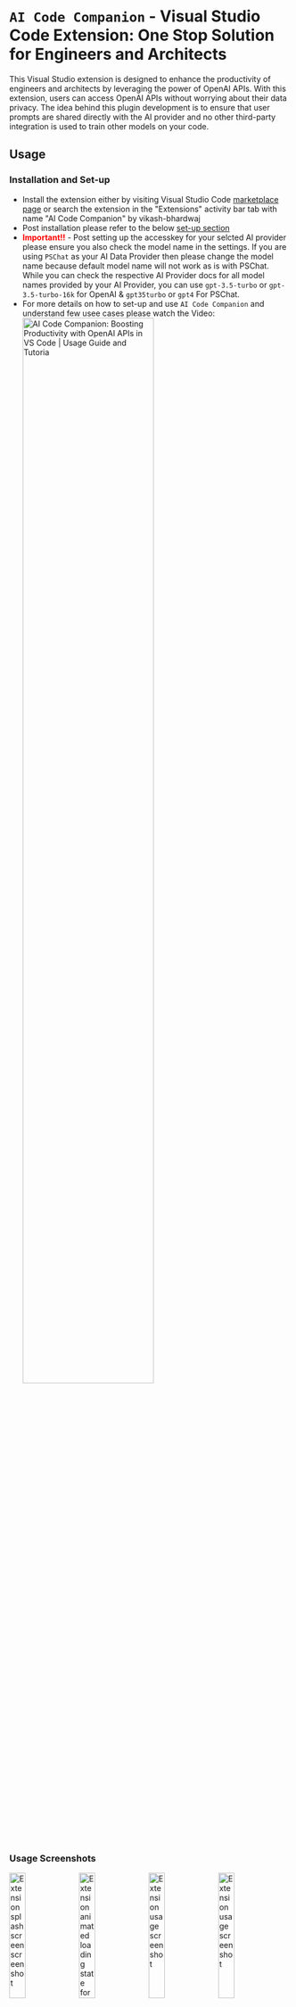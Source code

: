 # `AI Code Companion` - Visual Studio Code Extension: One Stop Solution for Engineers and Architects

This Visual Studio extension is designed to enhance the productivity of engineers and architects by leveraging the power of OpenAI APIs. With this extension, users can access OpenAI APIs without worrying about their data privacy. The idea behind this plugin development is to ensure that user prompts are shared directly with the AI provider and no other third-party integration is used to train other models on your code.

## Usage

### Installation and Set-up

- Install the extension either by visiting Visual Studio Code [marketplace page](https://marketplace.visualstudio.com/items?itemName=vikash-bhardwaj.aicodecompanion) or search the extension in the "Extensions" activity bar tab with name "AI Code Companion" by vikash-bhardwaj
- Post installation please refer to the below [set-up section](#setup)
- <strong style="color: red">Important!!</strong> - Post setting up the accesskey for your selcted AI provider please ensure you also check the model name in the settings. If you are using `PSChat` as your AI Data Provider then please change the model name because default model name will not work as is with PSChat. While you can check the respective AI Provider docs for all model names provided by your AI Provider, you can use `gpt-3.5-turbo` or `gpt-3.5-turbo-16k` for OpenAI & `gpt35turbo` or `gpt4` For PSChat.
- For more details on how to set-up and use `AI Code Companion` and understand few usee cases please watch the Video: <br />
  <a href="https://www.youtube.com/watch?v=wmkSrL484V0" target="_blank"><img src="./assets-readme/youtube-video-thumbnail.jpg" alt="AI Code Companion: Boosting Productivity with OpenAI APIs in VS Code | Usage Guide and Tutoria" width="70%" /></a>

### Usage Screenshots

<img src="./assets-readme/extension-splash-screen.png" alt="Extension splash screen screenshot" width="24%" /> <img src="./assets-readme/extension-loading-state.png" alt="Extension animated loading state for API progress" width="24%" /> <img src="./assets-readme/extension-initial-question.png" alt="Extension usage screenshot" width="24%" /> <img src="./assets-readme/extension-code-question.png" alt="Extension usage screenshot" width="24%" />

---

## Features

- Ensure to retain the separate context of your chat history per project workspace (This helps users to work with separate projects without mixing the chat context)
- Ensure auto trimming of user's history context to have seamless experience, when token usage for the API is about to reach maximum token length (defined by extension setting `AI Code Companion: Model Max Tokens Length`) for provided model name it trims the messages by following FIFO logic - First in First Out
- `Automated Code Reviews` for your `GIT` changes, with just one click of a button you can now review the changes in your GIT repository. `AI Code Companion` will go through all of your GIT changes(modified and added files) and provide you comments. You can also provide your custom prompt message while running the code review action. You can play around this by running it multiple times to get different perspectives and improve code quality.
  - You can use this feature by two ways:
    - Either with help of Button `Review GIT Changes and create notes for your PR` provided in the Extension Interface or by Running the Command for same from command palatte(refer below screenshots)
      <br /><img src="./assets-readme/extension-code-review.jpg" alt="Automated review for GIT Changes with AI Code Companion" width="47%" /> <img src="./assets-readme/extension-code-review-command.jpg" alt="Command screenshot for Automated review for GIT Changes with AI Code Companion" width="47%" />
    - You can also get code review done at individual file level either by using context Menu option from editor or by opening the context Menu from file name in explorer bar. Please refer below screenshots for your reference:
      <br /><img src="./assets-readme/extension-code-review-context-menu.jpg" alt="Automated review for GIT Changes with AI Code Companion from Context Menu" width="47%" /> <img src="./assets-readme/extension-code-review-context-menu-file.jpg" alt="Command screenshot for Automated review for GIT Changes with AI Code Companion from File Context Menu" width="47%" />

- <a name="component-generator"></a>UI Component Generator:
  - Enhance your development workflow with `AI Code Companion`, a VS Code extension designed to elevate the quality of your UI components. Despite the advancements of Gen AI, it still requires detailed prompts to produce code that adheres to Non-Functional Requirements (NFRs) and best practices. Our tool fills this gap by offering a curated library of UI components that span various frameworks and styling techniques, with a strong emphasis on best practices such as accessibility and performance.

Our component library is dynamic, with regular updates to refine existing components and introduce new ones, ensuring that you stay at the forefront of development standards. If you're passionate about code quality and have insights on crafting prompts that yield components meeting high standards of accessibility and performance, we welcome your contributions. Join us in our mission to make AI-generated code not just functional, but exemplary. Reach out to us, and let's collaborate to enhance the AI Code Companion library together.
- How to use this feature:
  - Open the Component Generator either by opening it from menu(Click on three dots next to Settings icon in the Extension Title bar) or by running the command `AI Code Companion: Generate UI Components`. For more information, refer to the screenshot below, and watch the video provided above on how to use the extension:
  <br /><img src="./assets-readme/extension-generate-ui-components.jpg" alt="Automated component generation with Gen AI" width="47%" />
  
- Multiple options to interact with AI provider for asking questions and increase productivity:
  - Context Menu Commands for quick access to common tasks like refactor code, find issues, explain and document code etc. Select the code in file and right click to access these commands. (refer below first screenshot).
  - Flexibility to write custom prompts/queries to ask AI Provider and same can be done to add more context for selected code in the editor. No need to switch to other windows as extension provides interactive approach to provide complex requirements for your code in the editor itself, just select the code and ask AI provider to achieve complex tasks for selected code like writing test cases, understanding the code, refactoring & optimizing the code and this call gets further improved with retained context in the chat history. (refer below second screenshot)
  - Flexibility to ask questions in form of inline code comments from editor:

    - You can use single line comments or multi line comments to provide prompts/queries. Please use keyboard shortcut `Ctrl+Alt/Option+Enter/Return` from any line in the comment to executing the Inline prompts with `AI Code Companion`.
    - To keep the easy access to history for responses for inline prompts, extension will add the responses to the chat window if it's in focus, if chat window is not in focus then the responses will be generated in new file.
    - Please note that Inline prompts are not maintained in AI Provider chat history and only maintained in chat window. Each inline prompt will be treated as new prompt to AI provider, this is to allow bigger prompts and leave space for maximum tokens to be used in responses.
    - Intutive approach to check the progress for Inline Prompts execution, you can check the status of API either with help of inline icon (&#8987;) or look for API progress in status bar. (refer third and fourth screenshot for refernce)

    <img src="./assets-readme/extension-context-menu.png" alt="Extension predefined commands for selected code via Context Menu" width="33%" /> <img src="./assets-readme/extension-selection-command.png" alt="Extension Capability to add custom prompt/message for selected code" width="33%" /> <img src="./assets-readme/extension-inline-comments-api-progress.jpg" alt="Extension Capability show progress for Inline Comments API Calls" width="66%" />

- <a name="unit-test"></a>`AI Code Companion` has become smarter to write test cases for selected code using multiple approaches, users can write test cases for code with following options:
  - Users can select the code in editor and write Prompt in the available Input Textbox to write test cases
  - Users can also use Context Menu options to write test cases and extension gives full freedom to users for configuring the libraries to write test cases. See below options available for users when it comes to writing test cases using context menu commands:
    <br /> <img src="./assets-readme/extension-testing-libraries-menu.jpg" alt="AI Code Companion - Testing libraries options pick screenshot" width="48%" /> <br />
    1. Create a file at root of your project with name `.aicodecompanion.config.js` to define testing libraries for the project workspace for every programming language like below. You can also define your own custom prompt in case you dont like the prompt generated by the companion for you, see as an example for unitTests under javascript:
    ```
      module.exports = {
        testingLibraries: {
          javascript: { // this should match with language ID which is provided by VS Code Editor for the code snippet/file
            unitTests: {
              testingLibrary: "jest",
              additionalLibraries: ["react-testing-library"], // Optional
              promptMessage: "Write unit test cases for the code using RTL" // Optional: Only provide this if the prompt provided by extension is not working well for you
            },
            endToEndTests: {
              testingLibrary: "cypress",
              additionalLibraries: [
                "cypress-react-unit-test",
                "cypress-testing-library",
              ]
            },
          },
          python: {
            unitTests: {
              testingLibrary: "pytest",
              additionalLibraries: ["pytest-cov"],
            }
          }
          java: {
            unitTests: {
              testingLibrary: "junit"
            }
          }
        },
      };
    ```
    2. In case you don't provide the above config and still use the context menu then `AI Code Companion` is smart enough to recommend you the library names to pick from popular libraries for the given programming language. You will see below UI to pick the libraries and once you select the libraries it will remember the choices for future. You can reset the option by executing the command `Reset Testing Libraries Options for Unit and E2E Tests` using `cmd/ctr+shift+p` (refer second screenshot).
       <br /> <img src="./assets-readme/extension-testing-libraries-options.jpg" alt="AI Code Companion - Testing libraries options pick screenshot" width="48%" /> <img src="./assets-readme/extension-remove-testing-libraries-options.jpg" alt="AI Code Companion - remove testing libraries options command screenshot" width="48%" /> <br />
- Flexibility to provide different model names available with your AI Provider and other supported parameters by the AI Provider.
- Provides intutive buttons with every codeblock in the AI responses for easily copying the codeblocks, creating new file with codeblocks or insert codeblocks at cursor position/selected code (refer below screenshot).
  <br /><img src="./assets-readme/extension-codeblock-buttons.jpg" alt="Extension screenshot to highlight copy code, create file and insert code buttons" width="40%" />
- Users can Cancel the ongoing API request by multiple ways:
  - With help of `Cancel` button for chat prompts
  - With help of `Cancel Request` button from progress bar in the Statusbar
  - With help of `Abort Prompt API Request` command from `Command Pallete` (this will cancel both - any request created by chat prompts or request created by inline comments) (refer below screenshot)
    <br /><img src="./assets-readme/extension-cancel-api-requests.jpg" alt="Extension screenshot to highlight cancel API request options" width="50%" />
- API Access token is stored in encrypted form and it's not as part of extension settings
- If needed you can create your own Encryption key to ensure further enhanced security for your access token
  - To provide your Encryption Key, please create a file at root directory of your workspace with name `.aicodecompanion.config.js` and provide the Encryption Key like below
    ```javascript
    module.exports = {
      encryptionKey: "vscode2gpt112f9dbd8a37fe98421901",
    };
    ```
- Ensure data privacy by sharing user prompts directly with the AI provider. It access OpenAI APIs directly from Visual Studio to get responses for your prompts without any middleware or third party integrations to train other models on your codebase
- Provides easy approach to clear chat history (please note this will delete messages from chat along with maintained chat history for previous context)
- Allows you to Enable/Disable Extension logs with a simple extension setting for easy API debugging (We ensured that the Access token is not printed as part of logs). Please look for setting `Enable Logs` under Extension Settings.
- Provides easy approach to repeat the prompt from chat history and in case of API failure

## Requirements

This extension require a access token to use the OpenAI provider's APIs hence be aware on the usage and cost of the provided access token.

### <a name="get-your-key"></a>Where to get the access token/key?

- if you are using OpenAI Platform [platform.openai.com](https://platform.openai.com) then after login to the platform with your credentials visit to Manage Account section and look for "User" section and click on "[API Keys](https://platform.openai.com/account/api-keys)". Generate your new Access Token/Key for using with the extension.
- if you are using PSChat Platform then after login to the platform with your credentials visit to "Personal Access Tokens" section under developer section. Generate your new Access Token/Key for using with the extension.

## <a name="setup"></a>Set up your AI Provider Access Key for AI Code Companion to Communicate with AI Provider's API

To start conversation with AI Code Companion you need to provide your AI Provider Access Key by using below steps, please refer to [above section](#get-your-key) to find steps to get Access Key:

- Check if you have right AI provider selected in the extension settings, look for setting `AI Code Companion: Api Key` dropdown.
- If you have multiple AI provider and you want to use separate AI provider for different projects then please change the AI provider in the `Workspace` settings. Workspace settings will overwrite the user's settings.
- Open command palette by pressing `Cmd/Ctrl+Shift+P` from Visual Studio Code
- Search for `AI Code Companion` in the command palette to find all commands available for extension
- Look for `AI Code Companion: Set Access Key` and select the command to set the access key. Please refer below screenshot:
  <img src="./assets-readme/command-set-access-key.png" alt="Extension Set Access Key Command" />
- You will see input box to enter the access key, paste the access key and hit `Return/Enter`. Please refer below screenshots:
  Screenshot before entering access key:
  <img src="./assets-readme/access-key-input.png" alt="Extension Set Access Key Inputbox" />

  Screenshot post entering access key:
  <img src="./assets-readme/command-access-key-input.png" alt="Extension Set Access Key Inputbox with filled value" />

- If you want to remove your Access Key, then you can execute the command `AI Code Companion: Remove Access Key`. Please refer to below screenshot:
  <img src="./assets-readme/command-remove-access-key.png" alt="Extension Remove Access Key" />
- Please note that model names are different between OpenAI and PSChat AI Providers so please validate you have correct model name for selcted AI Provider

## Extension Settings

### This extension contributes the following settings:

#### Extension's settings screenshot:

![Extension's settings screenshot](./assets-readme/extension-settings.jpg)

#### Settings usage:

- `AI Code Companion: Api Key`: Default: `OpenAI`: Allows you to select one of the AI Provider from the predefined list.
- `AI Code Companion: Max Tokens`: Default: `800`: Allow you to change the max tokens to be used for API response.
- `AI Code Companion: Model Max Tokens Length`: Default: `4096`: Allow users to provide the maximum length of tokens allowed for the model in one request, going to be used for logic to trim chat history. Please look for the maximum tokens allowed for the AI model you are using
- `AI Code Companion: Model Name`: Default: `gpt-3.5-turbo`: Allows you to change Model name used for your AI provider.
- `AI Code Companion: Temperature`: Default: `0.5`: Allows you to change the value for Temperature.
- `AI Code Companion: Top_P`: Default: `0.6`: Allows you to change the value for Top_P.
- `AI Code Companion: Enable Logs`: Default: `false`: Allows you to enable/disable logs for debugging
- `AI Code Companion: Enable User Prompt For Code Review`: Default: `true`: Allows you to enable/disable Input Prompt to take Prompt Message for additional code review context

## License

This extension is licensed under the [Mozilla Public License 2.0](https://www.mozilla.org/en-US/MPL/2.0/#:~:text=If%20a%20copy%20of%20the,org%2FMPL%2F2.0%2F.).

## Privacy Policy

[Link to Privacy Policy](https://vikash-bhardwaj.github.io/ai-code-companion-documentation/privacy-policy)

This extension collects certain data for the purpose of interacting with APIs provided by AI Provider selected by user, default AI provider is OpenAI. We are committed to protecting your privacy and handling your data securely. Please review our privacy policy for more information on how we collect, use, and protect your data. if you would like to enquire about project, please feel free to reach out to us at aicodecompanion@gmail.com.

## Known Issues

- Currently if an Inline Comment execution is in progress then another inline comment will not work at same time
- If Inline comment execution is in progress then Code Review for GIT changes will not work or vice versa

## <a name="release-notes"></a>Release Notes

### [1.8.0]

#### New Features

- Added the capability to generate UI Components with the help of a wizard that ensures adherence to Accessibility and Performance best practices. Please refer to the above Features section for the [UI Component Generator](#component-generator) for more information.

#### Theming and Defect Fixes in Existing Features
- Major theming changes for the Chat Interface.
- Fixed multiple defects to improve existing features:
  - Single File code review was not working with the context menu for Windows OS.
  - Code review was not functioning for staged files.
  - Other code review issues, such as the right-click code review action not working for folders or file names containing spaces, etc.
  - Multiple repeat prompts were appearing in some edge cases.
  - Scroll position was not being maintained in some edge cases.
  - Some other minor defects.

### [1.7.0]

#### New Features

- Added capability to code review the GIT Changes at individual file level with context menu options from editor as well as from file name in file Explorer bar. Refer the features section update for more details.
- Also added capability for users to provide additional notes for the code review so that Model can consider that extra code review guidelines provided by user. This is configurable from the extension settings.

### [1.6.1]

#### Theming Changes

- Few Theming changes

### [1.6.0]

#### New Feature

- Added capability to edit existing prompts from Chat History
- Added a Repeat prompt capability in case of API failure so that user don't need to type/copy paste the prompt

### [1.5.0]

#### New Feature

- Added capability to enable/disable logs for users to help in debugging

#### Experience Improvement:

- By default focus should be set for the Input box when user open the extension manually or using command & context menu

### [1.4.1]

#### Support for VS Code 1.83.0:

- With new version of VS Code 1.83.0 it started breaking the Delete and Settings Icons used so added a fix for same

### [1.4.0]

#### New Features:

- Added new context menu commands for developers to write test cases with just a single button click, ensured developers get full freedom to pick the libraries options their own rather than writing test cases with some generic library. For details refer to the features section for [writing test cases](#unit-test)
- Provided support for Light Theme as the code blocks were not clear for few languages in light theme
- Extended support for inline prompts using comments for other programming languages

#### Experience Improvements:

- Fixed an issue where the multi line comment was not working if it was not having a "\*" at starting of line

### [1.3.1]

#### Updated Readme:

- Updated Readme for adding details about Youtube Video published for how to install and few use cases around how you can use the `AI Code Companion`

### [1.3.0]

#### New Features:

- Added ability to review the code for all GIT Changes, please refer to updated features section for more details

#### Experience Improvements:

- Fixed the timeout issue
- Fixed a defect where inline code comments were not adding loading state if the comment was starting with line zero in the file
- Updated the Splash screen with important inoformation
- Updated the readme with feedback from users
- Fixed a defect where Inline Comments prompts were not working when the file was huge

### [1.2.0]

#### New Features:

- Added capability to use Inline Comments (both single and multi line comments) for asking AI Provider. Use keyboard shortcut `Ctrl+Alt+Enter/Return` from any line of your comment to ask questions. For progress bar/loading state please refer above features section
- Added capability to create new files from codeblocks
- Added capability to insert the code from codeblocks to working file
- Added capability to cancel the API requests, please refer above features section for more details

#### Experience Improvements:

- Ability to maintain the chatbox scroll position, in previous version it always used to scroll at the end of messages
- Ability to add line breaks in the Prompt Inputbox to change existing message, in previous version `Shift+Enter/Return` was always forcing cursor at the end of message but user should be able to edit the message to add line breaks anywhere and cursor will remain in focus too with line breaks.
- Increased the height for Inputbox
- Fixed the Send Button alignment for smaller viewports,send button gets shifted to next lien for smaller viewpport. In previous version button was getting cropped
- Fixed few defects

### [1.1.0]

- Added support for older versions of VS Code, starting with 1.74.0.

### [1.0.0]

- Initial release of the extension

**Enjoy!**
